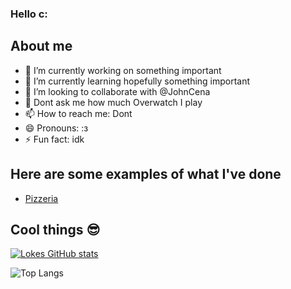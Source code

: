 ### Hello c:
## About me

- 🔭 I’m currently working on something important
- 🌱 I’m currently learning hopefully something important
- 👯 I’m looking to collaborate with @JohnCena
- 💬 Dont ask me how much Overwatch I play
- 📫 How to reach me: Dont
- 😄 Pronouns: :з
- ⚡ Fun fact: idk

## Here are some examples of what I've done

- [Pizzeria](http://lokeoberg04.github.io/te4-pizza/)

## Cool things 😎

[![Lokes GitHub stats](https://github-readme-stats.vercel.app/api?username=LokeOberg04&show_icons=true&theme=synthwave)](https://github.com/LokeOberg04/github-readme-stats)

![Top Langs](https://github-readme-stats.vercel.app/api/top-langs/?username=LokeOberg04&layout=compact&theme=synthwave)

<!--
**LokeOberg04/LokeOberg04** is a ✨ _special_ ✨ repository because its `README.md` (this file) appears on your GitHub profile.

Here are some ideas to get you started:

- 🔭 I’m currently working on ...
- 🌱 I’m currently learning ...
- 👯 I’m looking to collaborate on ...
- 🤔 I’m looking for help with ...
- 💬 Ask me about ...
- 📫 How to reach me: ...
- 😄 Pronouns: ...
- ⚡ Fun fact: ...
-->
